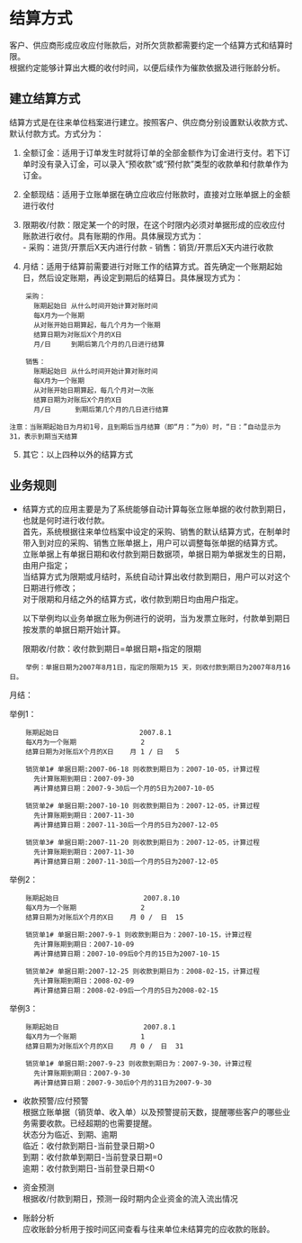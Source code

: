 # 结算方式

客户、供应商形成应收应付账款后，对所欠货款都需要约定一个结算方式和结算时限。  
根据约定能够计算出大概的收付时间，以便后续作为催款依据及进行账龄分析。  

## 建立结算方式

  结算方式是在往来单位档案进行建立。按照客户、供应商分别设置默认收款方式、默认付款方式。方式分为：  
  1. 全额订金：适用于订单发生时就将订单的全部金额作为订金进行支付。若下订单时没有录入订金，可以录入“预收款”或“预付款”类型的收款单和付款单作为订金。
  2. 全额现结：适用于立账单据在确立应收应付账款时，直接对立账单据上的金额进行收付  
  3. 限期收/付款：限定某一个的时限，在这个时限内必须对单据形成的应收应付账款进行收付。具有账期的作用。具体展现方式为：  
    - 采购：进货/开票后X天内进行付款
    - 销售：销货/开票后X天内进行收款  

  4. 月结：适用于结算前需要进行对账工作的结算方式。首先确定一个账期起始日，然后设定账期，再设定到期后的结算日。具体展现方式为：  
```
    采购：  
      账期起始日	从什么时间开始计算对账时间  
      每X月为一个账期  
      从对账开始日期算起，每几个月为一个账期  
      结算日期为对账后X个月的X日  
      月/日     到期后第几个月的几日进行结算  
```
```
    销售：   
      账期起始日	从什么时间开始计算对账时间  
      每X月为一个账期  
      从对账开始日期算起，每几个月对一次账  
      结算日期为对账后X个月的X日  
      月/日      到期后第几个月的几日进行结算  
```
    注意：当账期起始日为月初1号，且到期后当月结算（即“月：”为0）时，“日：”自动显示为31，表示到期当天结算  
  5. 其它：以上四种以外的结算方式  


## 业务规则

+ 结算方式的应用主要是为了系统能够自动计算每张立账单据的收付款到期日，也就是何时进行收付款。  
  首先，系统根据往来单位档案中设定的采购、销售的默认结算方式，在制单时带入到对应的采购、销售立账单据上，用户可以调整每张单据的结算方式。    
  立账单据上有单据日期和收付款到期日数据项，单据日期为单据发生的日期，由用户指定；  
  当结算方式为限期或月结时，系统自动计算出收付款到期日，用户可以对这个日期进行修改；  
  对于限期和月结之外的结算方式，收付款到期日均由用户指定。  

  以下举例均以业务单据立账为例进行的说明，当为发票立账时，付款单到期日按发票的单据日期开始计算。  

  限期收/付款：收付款到期日=单据日期+指定的限期  
```
    举例：单据日期为2007年8月1日，指定的限期为15 天，则收付款到期日为2007年8月16日。
```

  月结：  

  举例1：
```
    账期起始日	                 2007.8.1  
    每X月为一个账期	            2  
    结算日期为对账后X个月的X日    月	1 / 日	5  

    销货单1# 单据日期:2007-06-18 则收款到期日为：2007-10-05，计算过程
      先计算账期到期日：2007-09-30  
      再计算结算日期：2007-9-30后一个月的5日为2007-10-05  

    销货单2# 单据日期:2007-10-10 则收款到期日为：2007-12-05，计算过程  
      先计算账期到期日：2007-11-30  
      再计算结算日期：2007-11-30后一个月的5日为2007-12-05  

    销货单3# 单据日期:2007-11-20 则收款到期日为：2007-12-05，计算过程  
      先计算账期到期日：2007-11-30  
      再计算结算日期：2007-11-30后一个月的5日为2007-12-05  
```
  举例2：
```
    账期起始日	                  2007.8.10  
    每X月为一个账期	            2  
    结算日期为对账后X个月的X日    月	0 /  日	15  

    销货单1# 单据日期:2007-9-1 则收款到期日为：2007-10-15，计算过程  
      先计算账期到期日：2007-10-09  
      再计算结算日期：2007-10-09后0个月的15日为2007-10-15  

    销货单2# 单据日期:2007-12-25 则收款到期日为：2008-02-15，计算过程  
      先计算账期到期日：2008-02-09  
      再计算结算日期：2008-02-09后一个月的5日为2008-02-15  
```  
  举例3：
```  
    账期起始日	                  2007.8.1  
    每X月为一个账期	            1  
    结算日期为对账后X个月的X日    月	0 /  日	31  

    销货单1# 单据日期:2007-9-23 则收款到期日为：2007-9-30，计算过程  
      先计算账期到期日：2007-9-30  
      再计算结算日期：2007-9-30后0个月的31日为2007-9-30  
```
+ 收款预警/应付预警  
  根据立账单据（销货单、收入单）以及预警提前天数，提醒哪些客户的哪些业务需要收款。已经超期的也需要提醒。  
  状态分为临近、到期、逾期  
  临近：收付款到期日-当前登录日期>0  
  到期：收付款单到期日-当前登录日期=0  
  逾期：收付款到期日-当前登录日期<0  

+ 资金预测  
  根据收/付款到期日，预测一段时期内企业资金的流入流出情况  

+ 账龄分析  
  应收账龄分析用于按时间区间查看与往来单位未结算完的应收款的账龄。  
